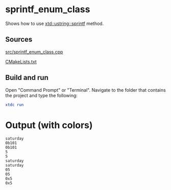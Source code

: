 # sprintf_enum_class

Shows how to use [xtd::ustring::sprintf](https://gammasoft71.github.io/xtd/reference_guides/latest/group__format__parse.html#ga0c65606fb81f84e4d9ea43002114d8de) method.

## Sources

[src/sprintf_enum_class.cpp](src/sprintf_enum_class.cpp)

[CMakeLists.txt](CMakeLists.txt)

## Build and run

Open "Command Prompt" or "Terminal". Navigate to the folder that contains the project and type the following:

```cmake
xtdc run
```

# Output (with colors)

```
saturday
0b101
0b101
5
5
saturday
saturday
05
05
0x5
0x5
```

